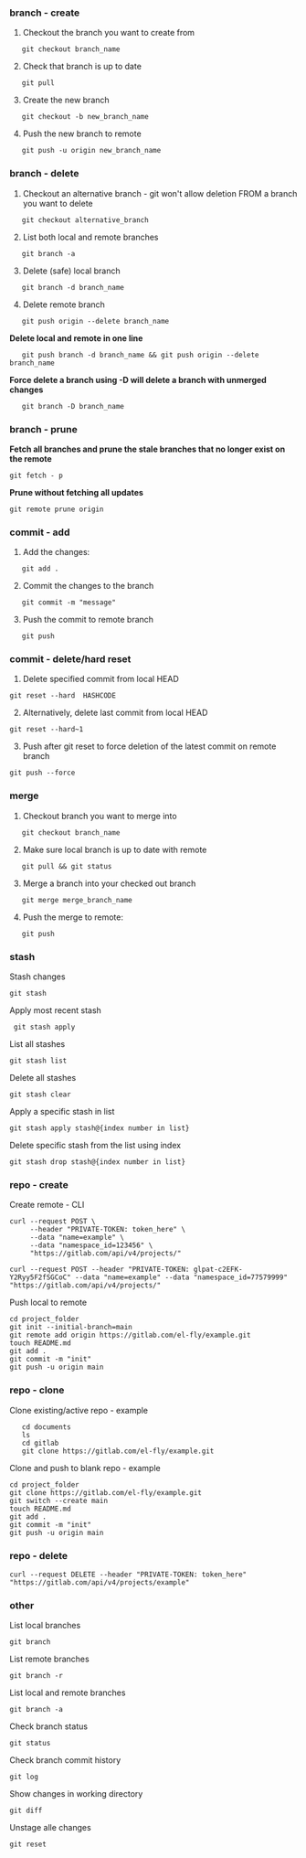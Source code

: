 ### **branch - create**

1. Checkout the branch you want to create from

```
   git checkout branch_name
```

2. Check that branch is up to date

```
   git pull
```

3. Create the new branch

```
   git checkout -b new_branch_name
```

4. Push the new branch to remote

```
   git push -u origin new_branch_name
```

### **branch - delete**

1. Checkout an alternative branch - git won't allow deletion FROM a branch you want to delete

```
   git checkout alternative_branch
```

2.  List both local and remote branches

```
   git branch -a
```

3. Delete (safe) local branch

```
   git branch -d branch_name
```

4. Delete remote branch

```
   git push origin --delete branch_name
```

**Delete local and remote in one line**

```
   git push branch -d branch_name && git push origin --delete branch_name
```

**Force delete a branch using -D will delete a branch with unmerged changes**

```
   git branch -D branch_name
```

### **branch - prune**

**Fetch all branches and prune the stale branches that no longer exist on the remote**

```
git fetch - p
```

**Prune without fetching all updates**

```
git remote prune origin
```

### **commit - add**

1. Add the changes:

```
   git add .
```

2. Commit the changes to the branch

```
   git commit -m "message"
```

3. Push the commit to remote branch

```
   git push
```

### **commit - delete/hard reset**

1. Delete specified commit from local HEAD

```
git reset --hard  HASHCODE
```

2. Alternatively, delete last commit from local HEAD

```
git reset --hard~1
```

3. Push after git reset to force deletion of the latest commit on remote branch

```
git push --force
```

### **merge**

1. Checkout branch you want to merge into

```
   git checkout branch_name
```

2. Make sure local branch is up to date with remote

```
   git pull && git status
```

3. Merge a branch into your checked out branch

```
   git merge merge_branch_name
```

4. Push the merge to remote:

```
   git push
```

### **stash**

Stash changes

```
git stash
```

Apply most recent stash

```
 git stash apply
```

List all stashes

```
git stash list
```

Delete all stashes

```
git stash clear
```

Apply a specific stash in list

```
git stash apply stash@{index number in list}
```

Delete specific stash from the list using index

```
git stash drop stash@{index number in list}
```

### **repo - create**

Create remote - CLI

```
curl --request POST \
     --header "PRIVATE-TOKEN: token_here" \
     --data "name=example" \
     --data "namespace_id=123456" \
     "https://gitlab.com/api/v4/projects/"
```

```
curl --request POST --header "PRIVATE-TOKEN: glpat-c2EFK-Y2Ryy5F2fSGCoC" --data "name=example" --data "namespace_id=77579999" "https://gitlab.com/api/v4/projects/"
```

Push local to remote

```
cd project_folder
git init --initial-branch=main
git remote add origin https://gitlab.com/el-fly/example.git
touch README.md
git add .
git commit -m "init"
git push -u origin main
```

### **repo - clone**

Clone existing/active repo - example

```
   cd documents
   ls
   cd gitlab
   git clone https://gitlab.com/el-fly/example.git
```

Clone and push to blank repo - example

```
cd project_folder
git clone https://gitlab.com/el-fly/example.git
git switch --create main
touch README.md
git add .
git commit -m "init"
git push -u origin main
```

### **repo - delete**

```
curl --request DELETE --header "PRIVATE-TOKEN: token_here" "https://gitlab.com/api/v4/projects/example"
```

### **other**

List local branches

```
git branch
```

List remote branches

```
git branch -r
```

List local and remote branches

```
git branch -a
```

Check branch status

```
git status
```

Check branch commit history

```
git log
```

Show changes in working directory

```
git diff
```

Unstage alle changes

```
git reset
```
